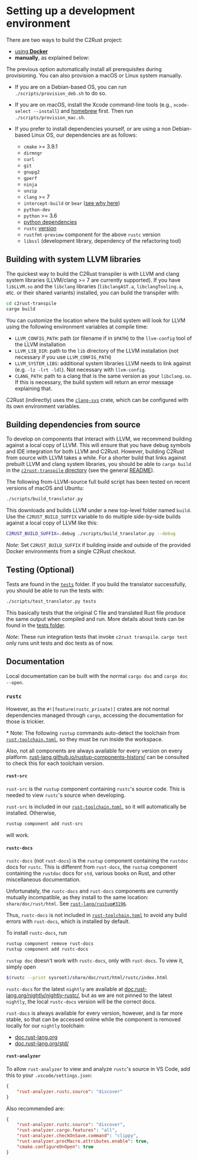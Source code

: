 # Setting up a development environment

There are two ways to build the C2Rust project:

- [using **Docker**](../docker/)
- **manually**, as explained below:

The previous option automatically install all prerequisites during provisioning. You can also provision a macOS or Linux system manually.

- If you are on a Debian-based OS, you can run `./scripts/provision_deb.sh` to do so.

- If you are on macOS, install the Xcode command-line tools
(e.g., `xcode-select --install`) and [homebrew](https://brew.sh/) first.
Then run `./scripts/provision_mac.sh`.

- If you prefer to install dependencies yourself, or are using a non Debian-based Linux OS, our dependencies are as follows:
  - `cmake` >= 3.9.1
  - `dirmngr`
  - `curl`
  - `git`
  - `gnupg2`
  - `gperf`
  - `ninja`
  - `unzip`
  - `clang` >= 7
  - `intercept-build` or `bear` ([see why here](../README.md#generating-compilecommandsjson-files))
  - `python-dev`
  - `python` >= 3.6
  - [python dependencies](../scripts/requirements.txt)
  - `rustc` [version](../rust-toolchain.toml)
  - `rustfmt-preview` component for the above `rustc` version
  - `libssl` (development library, dependency of the refactoring tool)

## Building with system LLVM libraries

The quickest way to build the C2Rust transpiler
is with LLVM and clang system libraries (LLVM/clang >= 7 are currently supported).
If you have `libLLVM.so` and the `libclang` libraries (`libclangAST.a`, `libclangTooling.a`, etc. or their shared variants) installed,
you can build the transpiler with:

```sh
cd c2rust-transpile
cargo build
```

You can customize the location where the build system will look for LLVM using the following environment variables at compile time:

- `LLVM_CONFIG_PATH`: path (or filename if in `$PATH`) to the `llvm-config` tool of the LLVM installation
- `LLVM_LIB_DIR`: path to the `lib` directory of the LLVM installation (not necessary if you use `LLVM_CONFIG_PATH`)
- `LLVM_SYSTEM_LIBS`: additional system libraries LLVM needs to link against (e.g. `-lz -lrt -ldl`). Not necessary with `llvm-config`.
- `CLANG_PATH`: path to a clang that is the same version as your `libclang.so`.
  If this is necessary, the build system will return an error message explaining that.

C2Rust (indirectly) uses the [`clang-sys`](https://crates.io/crates/clang-sys) crate,
which can be configured with its own environment variables.

## Building dependencies from source

To develop on components that interact with LLVM,
we recommend building against a local copy of LLVM.
This will ensure that you have debug symbols and IDE integration for both LLVM and C2Rust.
However, building C2Rust from source with LLVM takes a while.
For a shorter build that links against prebuilt LLVM and clang system libraries,
you should be able to `cargo build` in the [`c2rust-transpile` directory](../c2rust-transpile/)
(see the general [README](../README.md)).

The following from-LLVM-source full build script
has been tested on recent versions of macOS and Ubuntu:

```sh
./scripts/build_translator.py
```

This downloads and builds LLVM under a new top-level folder named `build`.
Use the `C2RUST_BUILD_SUFFIX` variable to do multiple side-by-side builds
against a local copy of LLVM like this:

```sh
C2RUST_BUILD_SUFFIX=.debug ./scripts/build_translator.py --debug
```

*Note*: Set `C2RUST_BUILD_SUFFIX` if building inside and outside of the provided Docker environments from a single C2Rust checkout.

## Testing (Optional)

Tests are found in the [`tests`](../tests/) folder.
If you build the translator successfully, you should be able to run the tests with:

```sh
./scripts/test_translator.py tests
```

This basically tests that the original C file and translated Rust file
produce the same output when compiled and run.
More details about tests can be found in the [tests folder](../tests/).

*Note*: These run integration tests that invoke `c2rust transpile`.
`cargo test` only runs unit tests and doc tests as of now.

## Documentation

Local documentation can be built with the normal `cargo doc` and `cargo doc --open`.

### `rustc`

However, as the `#![feature(rustc_private)]` crates
are not normal dependencies managed through `cargo`,
accessing the documentation for those is trickier.

\* Note: The following `rustup` commands auto-detect the toolchain
from [`rust-toolchain.toml`](../rust-toolchain.toml),
so they must be run inside the workspace.

Also, not all components are always available for every version on every platform.
[rust-lang.github.io/rustup-components-history/](https://rust-lang.github.io/rustup-components-history/)
can be consulted to check this for each toolchain version.

#### `rust-src`

`rust-src` is the `rustup` component containing `rustc`'s source code.
This is needed to view `rustc`'s source when developing.

`rust-src` is included in our [`rust-toolchain.toml`](../rust-toolchain.toml),
so it will automatically be installed.  Otherwise,

```sh
rustup component add rust-src
```

will work.

#### `rustc-docs`

`rustc-docs` (not `rust-docs`) is the `rustup` component
containing the `rustdoc` docs for `rustc`.
This is different from `rust-docs`, the `rustup` component
containing the `rustdoc` docs for `std`, various books on Rust,
and other miscellaneous documentation.

Unfortunately, the `rustc-docs` and `rust-docs` components
are currently mutually incompatible, as they install to the same location:
`share/doc/rust/html`.
See [`rust-lang/rustup#3196`](https://github.com/rust-lang/rustup/issues/3196).

Thus, `rustc-docs` is not included in [`rust-toolchain.toml`](../rust-toolchain.toml)
to avoid any build errors with `rust-docs`, which is installed by default.

To install `rustc-docs`, run

```sh
rustup component remove rust-docs
rustup component add rustc-docs
```

`rustup doc` doesn't work with `rustc-docs`, only with `rust-docs`.
To view it, simply open

```sh
$(rustc --print sysroot)/share/doc/rust/html/rustc/index.html
```

`rustc-docs` for the latest `nightly` are available at
[doc.rust-lang.org/nightly/nightly-rustc/](https://doc.rust-lang.org/nightly/nightly-rustc/),
but as we are not pinned to the latest `nightly`,
the local `rustc-docs` version will be the correct docs.

`rust-docs` is always available for every version, however,
and is far more stable, so that can be accessed online
while the component is removed locally for our `nightly` toolchain:

- [doc.rust-lang.org](https://doc.rust-lang.org/)
- [doc.rust-lang.org/std/](https://doc.rust-lang.org/std/)

#### `rust-analyzer`

To allow `rust-analyzer` to view and analyze `rustc`'s source in VS Code,
add this to your `.vscode/settings.json`:

```json
{
    "rust-analyzer.rustc.source": "discover"
}
```

Also recommended are:

```json
{
    "rust-analyzer.rustc.source": "discover",
    "rust-analyzer.cargo.features": "all",
    "rust-analyzer.checkOnSave.command": "clippy",
    "rust-analyzer.procMacro.attributes.enable": true,
    "cmake.configureOnOpen": true
}
```
